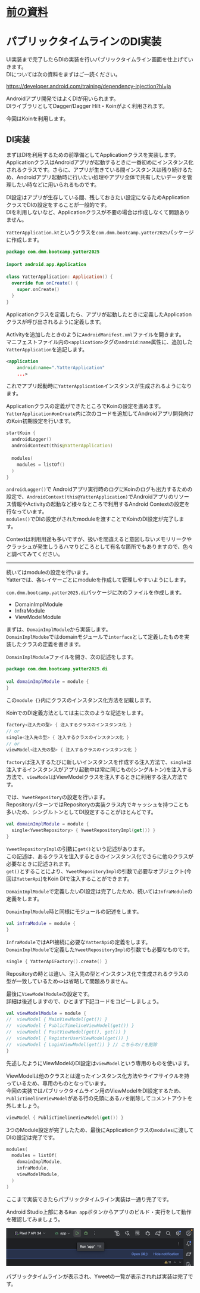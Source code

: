 # [前の資料](./2_infra層実装.md)
# パブリックタイムラインのDI実装
UI実装まで完了したらDIの実装を行いパブリックタイムライン画面を仕上げていきます。  
DIについては次の資料をまずはご一読ください。  

https://developer.android.com/training/dependency-injection?hl=ja

Androidアプリ開発ではよくDIが用いられます。  
DIライブラリとしてDagger/Dagger Hilt・Koinがよく利用されます。  

今回はKoinを利用します。  

## DI実装

まずはDIを利用するための前準備としてApplicationクラスを実装します。  
ApplicationクラスはAndroidアプリが起動するときに一番初めにインスタンス化されるクラスです。さらに、アプリが生きている間インスタンスは残り続けるため、Androidアプリ起動時に行いたい処理やアプリ全体で共有したいデータを管理したい時などに用いられるものです。  

DI設定はアプリが生存している間、残しておきたい設定になるためApplicationクラスでDIの設定をすることが一般的です。  
DIを利用しないなど、Applicationクラスが不要の場合は作成しなくて問題ありません。  

`YatterApplication.kt`というクラスを`com.dmm.bootcamp.yatter2025`パッケージに作成します。  

```Kotlin
package com.dmm.bootcamp.yatter2025

import android.app.Application

class YatterApplication: Application() {
  override fun onCreate() {
    super.onCreate()
  }
}
```

Applicationクラスを定義したら、アプリが起動したときに定義したApplicationクラスが呼び出されるように定義します。  

Activityを追加したときのように`AndroidManifest.xml`ファイルを開きます。  
マニフェストファイル内の`<application>`タグの`android:name`属性に、追加した`YatterApplication`を追記します。  

```XML
<application
    android:name=".YatterApplication"
    ...>
```

これでアプリ起動時に`YatterApplication`インスタンスが生成されるようになります。  

Applicationクラスの定義ができたところでKoinの設定を進めます。  
`YatterApplication#onCreate`内に次のコードを追加してAndroidアプリ開発向けのKoin初期設定を行います。  

```Kotlin
startKoin {
  androidLogger()
  androidContext(this@YatterApplication)

  modules(
    modules = listOf()
  )
}
```

`androidLogger()`で Androidアプリ実行時のログにKoinのログも出力するための設定で、`AndroidContext(this@YatterApplication)`でAndroidアプリのリソース情報やActivityの起動など様々なところで利用するAndroid Contextの設定を行なっています。  
`modules()`でDIの設定がされたmoduleを渡すことでKoinのDI設定が完了します。  

Contextは利用用途も多いですが、扱いを間違えると意図しないメモリリークやクラッシュが発生しうるハマりどころとして有名な箇所でもありますので、色々と調べてみてください。  

---

続いてはmoduleの設定を行います。  
Yatterでは、各レイヤーごとにmoduleを作成して管理しやすいようにします。  

`com.dmm.bootcamp.yatter2025.di`パッケージに次のファイルを作成します。  
- DomainImplModule
- InfraModule
- ViewModelModule

まずは、`DomainImplModule`から実装します。  
`DomainImplModuke`ではdomainモジュールで`interface`として定義したものを実装したクラスの定義を書きます。  

`DomainImplModule`ファイルを開き、次の記述をします。  

```Kotlin
package com.dmm.bootcamp.yatter2025.di

val domainImplModule = module {
}
```

この`module {}`内にクラスのインスタンス化方法を記載します。  

KoinでのDI定義方法としては主に次のような記述をします。  

```Kotlin
factory<注入先の型> { 注入するクラスのインスタンス化 }
// or
single<注入先の型> { 注入するクラスのインスタンス化 }
// or
viewModel<注入先の型> { 注入するクラスのインスタンス化 }
```

`factory`は注入するたびに新しいインスタンスを作成する注入方法で、`single`は注入するインスタンスがアプリ起動中は常に同じもの(シングルトン)を注入する方法で、`viewModel`はViewModelクラスを注入するときに利用する注入方法です。  

では、`YweetRepository`の設定を行います。  
RepositoryパターンではRepositoryの実装クラス内でキャッシュを持つことも多いため、シングルトンとしてDI設定することがほとんどです。  

```Kotlin
val domainImplModule = module {
  single<YweetRepository> { YweetRepositoryImpl(get()) }
}
```

`YweetRepositoryImpl`の引数に`get()`という記述があります。  
この記述は、あるクラスを注入するときのインスタンス化でさらに他のクラスが必要なときに記述されます。  
`get()`とすることにより、`YweetRepositoryImpl`の引数で必要なオブジェクト(今回は`YatterApi`)をKoin DIで注入することができます。  

`DomainImplModule`で定義したいDI設定は完了したため、続いては`InfraModule`の定義をします。  

`DomainImplModule`時と同様にモジュールの記述をします。  

```Kotlin
val infraModule = module {
}
```

`InfraModule`ではAPI接続に必要な`YatterApi`の定義をします。  
`DomainImplModule`で定義した`YweetRepositoryImpl`の引数でも必要なものです。  

```Kotlin
single { YatterApiFactory().create() }
```

Repositoryの時とは違い、注入先の型とインスタンス化で生成されるクラスの型が一致しているため`<>`は省略して問題ありません。  

最後に`ViewModelModule`の設定です。  
詳細は後述しますので、ひとまず下記コードをコピーしましょう。  

```Kotlin
val viewModelModule = module {
//  viewModel { MainViewModel(get()) }
//  viewModel { PublicTimelineViewModel(get()) }
//  viewModel { PostViewModel(get(), get()) }
//  viewModel { RegisterUserViewModel(get()) }
//  viewModel { LoginViewModel(get()) } // こちらの//を削除
}
```

先述したようにViewModelのDI設定は`viewModel`という専用のものを使います。  

ViewModelは他のクラスとは違ったインスタンス化方法やライフサイクルを持っているため、専用のものとなっています。  
今回の実装ではパブリックタイムライン用のViewModelをDI設定するため、`PublicTimelineViewModel`がある行の先頭にある`//`を削除してコメントアウトを外しましょう。  

```Kotlin
viewModel { PublicTimelineViewModel(get()) }
```

3つのModule設定が完了したため、最後にApplicationクラスの`modules`に渡してDIの設定は完了です。  

```Kotlin
modules(
  modules = listOf(
    domainImplModule,
    infraModule,
    viewModelModule,
  )
)
```

ここまで実装できたらパブリックタイムライン実装は一通り完了です。  

Android Studio上部にある`Run app`ボタンからアプリのビルド・実行をして動作を確認してみましょう。  

![run_app](../../image/2/run_app.png)

パブリックタイムラインが表示され、Yweetの一覧が表示されれば実装は完了です。  
